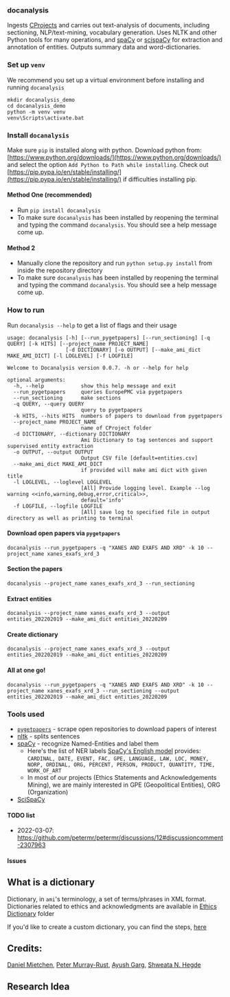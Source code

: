 ### docanalysis 
 Ingests [CProjects](https://github.com/petermr/tigr2ess/blob/master/getpapers/TUTORIAL.md#cproject-and-ctrees) and carries out text-analysis of documents, including sectioning, NLP/text-mining, vocabulary generation. Uses NLTK and other Python tools for many operations, and [spaCy](https://spacy.io/) or [scispaCy](https://allenai.github.io/scispacy/) for extraction and annotation of entities. Outputs summary data and word-dictionaries. 
 
### Set up `venv`
We recommend you set up a virtual environment before installing and running `docanalysis`
```
mkdir docanalysis_demo
cd docanalysis_demo
python -m venv venv
venv\Scripts\activate.bat
```

### Install `docanalysis`
Make sure `pip` is installed along with python. Download python from: [https://www.python.org/downloads/](https://www.python.org/downloads/) and select the option `Add Python to Path while installing`. Check out [https://pip.pypa.io/en/stable/installing/](https://pip.pypa.io/en/stable/installing/) if difficulties installing pip.

#### Method One (recommended)
- Run  `pip install docanalysis`
-   To make sure  `docanalysis`  has been installed by reopening the terminal and typing the command `docanalysis`. You should see a help message come up.
    
#### Method 2
-   Manually clone the repository and run `python setup.py install` from inside the repository directory
-   To make sure  `docanalysis`  has been installed by reopening the terminal and typing the command `docanalysis`. You should see a help message come up.

### How to run
Run `docanalysis --help` to get a list of flags and their usage

```
usage: docanalysis [-h] [--run_pygetpapers] [--run_sectioning] [-q QUERY] [-k HITS] [--project_name PROJECT_NAME]
                   [-d DICTIONARY] [-o OUTPUT] [--make_ami_dict MAKE_AMI_DICT] [-l LOGLEVEL] [-f LOGFILE]

Welcome to Docanalysis version 0.0.7. -h or --help for help

optional arguments:
  -h, --help            show this help message and exit
  --run_pygetpapers     queries EuropePMC via pygetpapers
  --run_sectioning      make sections
  -q QUERY, --query QUERY
                        query to pygetpapers
  -k HITS, --hits HITS  numbers of papers to download from pygetpapers
  --project_name PROJECT_NAME
                        name of CProject folder
  -d DICTIONARY, --dictionary DICTIONARY
                        Ami Dictionary to tag sentences and support supervised entity extraction
  -o OUTPUT, --output OUTPUT
                        Output CSV file [default=entities.csv]
  --make_ami_dict MAKE_AMI_DICT
                        if provided will make ami dict with given title
  -l LOGLEVEL, --loglevel LOGLEVEL
                        [All] Provide logging level. Example --log warning <<info,warning,debug,error,critical>>,
                        default='info'
  -f LOGFILE, --logfile LOGFILE
                        [All] save log to specified file in output directory as well as printing to terminal
```

#### Download open papers via `pygetpapers`
```
docanalysis --run_pygetpapers -q "XANES AND EXAFS AND XRD" -k 10 --project_name xanes_exafs_xrd_3
```
#### Section the papers
```
docanalysis --project_name xanes_exafs_xrd_3 --run_sectioning
```
#### Extract entities
```
docanalysis --project_name xanes_exafs_xrd_3 --output entities_202202019 --make_ami_dict entities_20220209
```
#### Create dictionary
```
docanalysis --project_name xanes_exafs_xrd_3 --output entities_202202019 --make_ami_dict entities_20220209
```
#### All at one go!
```
docanalysis --run_pygetpapers -q "XANES AND EXAFS AND XRD" -k 10 --project_name xanes_exafs_xrd_3 --run_sectioning --output entities_202202019 --make_ami_dict entities_20220209 
```
### Tools used
- [`pygetpapers`](https://github.com/petermr/pygetpapers) - scrape open repositories to download papers of interest
- [nltk](https://www.nltk.org/) - splits sentences
- [spaCy](https://spacy.io/) - recognize Named-Entities and label them
    - Here's the list of NER labels [SpaCy's English model](https://spacy.io/models/en) provides:  
     `CARDINAL, DATE, EVENT, FAC, GPE, LANGUAGE, LAW, LOC, MONEY, NORP, ORDINAL, ORG, PERCENT, PERSON, PRODUCT, QUANTITY, TIME, WORK_OF_ART`
    - In most of our projects (Ethics Statements and Acknowledgements Mining), we are mainly interested in GPE (Geopolitical Entities), ORG (Organization)
 - [SciSpaCy](https://allenai.github.io/scispacy/)

#### TODO list
- 2022-03-07: https://github.com/petermr/petermr/discussions/12#discussioncomment-2307963

#### Issues

## What is a dictionary

Dictionary, in `ami`'s terminology, a set of terms/phrases in XML format. 
Dictionaries related to ethics and acknowledgments are available in [Ethics Dictionary](https://github.com/petermr/docanalysis/tree/main/ethics_dictionary) folder

If you'd like to create a custom dictionary, you can find the steps, [here](https://github.com/petermr/tigr2ess/blob/master/dictionaries/TUTORIAL.md)

## Credits: 
[Daniel Mietchen](https://github.com/Daniel-Mietchen), [Peter Murray-Rust](https://github.com/petermr), [Ayush Garg](https://github.com/ayush4921), [Shweata N. Hegde](https://github.com/ShweataNHegde/)

## Research Idea

